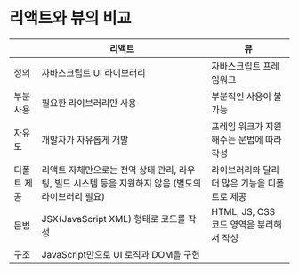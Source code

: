 # 리액트와 뷰의 비교

|  | 리액트 | 뷰 |
| --- | --- | --- |
| 정의 | 자바스크립트 UI 라이브러리 | 자바스크립트 프레임워크 |
| 부분 사용 | 필요한 라이브러리만 사용 | 부분적인 사용이 불가능 |
| 자유도 | 개발자가 자유롭게 개발 | 프레임 워크가 지원해주는 문법에 따라 작성 |
| 디폴트 제공 | 리액트 자체만으로는 전역 상태 관리, 라우팅, 빌드 시스템 등을 지원하지 않음 (별도의 라이브러리 필요) | 라이브러리와 달리 더 많은 기능을 디폴트로 제공 |
| 문법 | JSX(JavaScript XML) 형태로 코드를 작성 | HTML, JS, CSS 코드 영역을 분리해서 작성 |
| 구조 | JavaScript만으로 UI 로직과 DOM을 구현 | <template>에 HTML 작성 영역, <script> 안에는 JS, <style> 안에 CSS를 작성 |
| 컴포넌트 및 재사용 | 컴포넌트의 생성 및 재사용. 파일별로 컴포넌트를 분리 가능, 새로운 함수형 컴포넌트를 생산에 용이 | 새로운 컴포넌트를 위해 새로운 파일(template, script, style 구성)을 하나 필요.  |
| props | props 형태로 전달 / 다른 곳에서 재사용 용이 | props 전달 시 해당 컴포넌트를 사용하는 모든 파일에 작성 |
| 장점 | 타입 스크립트 사용 용이 | 리액트보다 살짝 빠름 |

---

# 리액트 시작하기

```jsx
npx create-react-app { app 이름 }
cd { app 이름 } 
npm start
```

---

# 리액트 기본 구조

## index.js

```jsx
import React from 'react';
import ReactDOM from 'react-dom';
import './index.css';
import App from './App'; // 자바 스크립트 파일의 경우 확장자 생략 가능

ReactDOM.render(<App />, document.getElementById('root')); 
```

### `render(HTML 구문, 어느 부분에 랜더링 해야 하는지)`

- JS 내의 HTML 구문은 빌드 단계에서만 가능하다. (jsx구문)
- 브라우저는 App을 보여주지 않는다. App이 return하는 HTML Tag를 보여준다.
- root : index에서 ID로 찾을 수 있다.

## App.js

### 리액트 컴포넌트

- 자바스크립트 함수 형식
- jsx코드(HTML)를 return

```jsx
function App() {
  return <div>Hello!</div>;
}

export default App;
```

